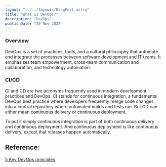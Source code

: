 ```yaml
---
layout: "../../layouts/BlogPost.astro"
title: "What is DevOps?"
description: "DevOps"
publishDate: "20 Nov 2022"
---
```


### Overview
DevOps is a set of practices, tools, and a cultural philosophy that automate and integrate the processes between software development and IT teams. It emphasizes team empowerment, cross-team communication and collaboration, and technology automation.

### CI/CD
CI and CD are two acronyms frequently used in modern development practices and DevOps. CI stands for continuous integration, a fundamental DevOps best practice where developers frequently merge code changes into a central repository where automated builds and tests run. But CD can either mean continuous delivery or continuous deployment.

To put it simply continuous integration is part of both continuous delivery and continuous deployment. And continuous deployment is like continuous delivery, except that releases happen automatically.


## Reference:
[5 Key DevOps principles](https://www.atlassian.com/devops/what-is-devops)
